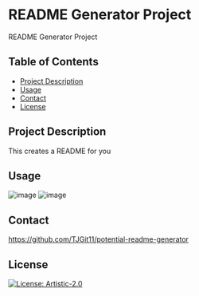 # README Generator Project
README Generator Project

## Table of Contents
- [Project Description](#project-description)
- [Usage](#usage)
- [Contact](#contact)
- [License](#license)

## Project Description
This creates a README for you

## Usage
![image](https://user-images.githubusercontent.com/74613952/235407414-76e99caa-9102-4106-bcab-053f0e86c8b0.png)
![image](https://user-images.githubusercontent.com/74613952/235407444-8dbe37bc-9b56-48c8-a085-033c28e83129.png)



## Contact
https://github.com/TJGit11/potential-readme-generator

## License
[![License: Artistic-2.0](https://img.shields.io/badge/License-Artistic_2.0-0298c3.svg)](https://opensource.org/licenses/Artistic-2.0)
